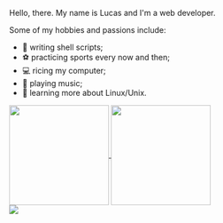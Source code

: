 Hello, there. My name is Lucas and I'm a web developer.

Some of my hobbies and passions include:

-   writing shell scripts;
- ⚽ practicing sports every now and then;
- 💻 ricing my computer;
- 🎸 playing music;
-   learning more about Linux/Unix.

<table>
  <tr>
    <div>
      <a href="https://github.com/anuraghazra/github-readme-stats">
        <img height="180em" align="center" src="https://github-readme-stats.vercel.app/api?username=Lucas-L-S-Haine&theme=nord&show_icons=true" />
      </a>
      <a href="https://github.com/anuraghazra/github-readme-stats">
        <img height="180em" align="center" src="https://github-readme-stats.vercel.app/api/top-langs/?username=Lucas-L-S-Haine&layout=compact&theme=nord&langs_count=8&exclude_repo=dwm,dwm-blocks,dotfiles" />
      </a>
    </div>
  </tr>
  <tr>
    <div>
      <a href="https://git.io/streak-stats">
        <img align="center" src="https://github-readme-streak-stats.herokuapp.com?user=Lucas-L-S-Haine&theme=nord&date_format=M%20j%5B%2C%20Y%5D" />
      </a>
    </div>
  </tr>
</table>
<!--
[![GitHub Streak](https://github-readme-streak-stats.herokuapp.com?user=Lucas-L-S-Haine&theme=nord&date_format=M%20j%5B%2C%20Y%5D)](https://git.io/streak-stats)
-->

<!--
**Lucas-L-S-Haine/Lucas-L-S-Haine** is a ✨ _special_ ✨ repository because its `README.md` (this file) appears on your GitHub profile.

Here are some ideas to get you started:

- 🔭 I’m currently working on ...
- 🌱 I’m currently learning ...
- 👯 I’m looking to collaborate on ...
- 🤔 I’m looking for help with ...
- 💬 Ask me about ...
- 📫 How to reach me: ...
- ⚡ Fun fact: ...
-->
